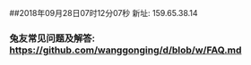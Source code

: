 ##2018年09月28日07时12分07秒 新址: 159.65.38.14
### 兔友常见问题及解答: https://github.com/wanggonging/d/blob/w/FAQ.md
